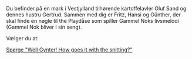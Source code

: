 Du befinder på en mark i Vestjylland tilhørende kartoffelavler Oluf Sand og dennes hustru Gertrud. Sammen med dig er Fritz, Hansi og Günther, der skal finde en nøgle til the Playdåse som spiller Gammel Noks livsmelodi (Gammel Nok bliver i sin seng).

Vælger du at:

[Spørge "Well Gynter! How goes it with the snitting?"](snitting/snitting.md)